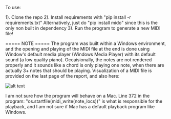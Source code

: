 To use:

1). Clone the repo
2). Install requirements with "pip install -r requirements.txt" 
    Alternatively, just do "pip install mido" since this is the only non built in dependency
3). Run the program to generate a new MIDI file!

===== NOTE =====
The program was built within a Windows environment, and the opening and playing of the MIDI file at the end is done using Window's default
media player (Windows Media Player) with its default sound (a low quality piano). Occaisionally, the notes are not rendered
properly and it sounds like a chord is only playing one note, when there are actually 3+ notes that should be playing. Visualization of a MIDI
file is provided on the last page of the report, and also here: 

![alt text]([http://url/to/img.png](https://imgur.com/a/yL6k4UR))


I am not sure how the program will behave on a Mac. Line 372 in the program: "os.startfile(midi_write(note_locs))" is what is responsible for the playback,
and I am not sure if Mac has a default playback program like Windows. 
